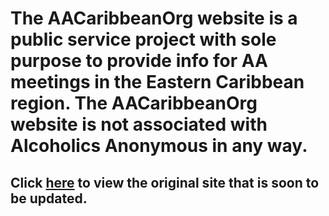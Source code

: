 # The AACaribbeanOrg website is a public service project with sole purpose to provide info for AA meetings in the Eastern Caribbean region. The AACaribbeanOrg website is not associated with Alcoholics Anonymous in any way.

## Click [here](https://aacaribbean.org) to view the original site that is soon to be updated.